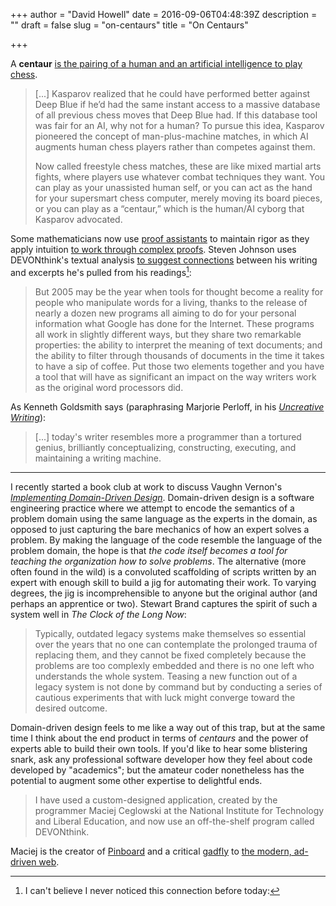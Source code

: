 +++
author = "David Howell"
date = 2016-09-06T04:48:39Z
description = ""
draft = false
slug = "on-centaurs"
title = "On Centaurs"

+++


A **centaur** [is the pairing of a human and an artificial intelligence to play chess](http://www.wired.com/2014/10/future-of-artificial-intelligence/ "The Three Breakthroughs That Have Finally Unleashed AI On the World").

> [...] Kasparov realized that he could have performed better against Deep Blue if he’d had the same instant access to a massive database of all previous chess moves that Deep Blue had. If this database tool was fair for an AI, why not for a human? To pursue this idea, Kasparov pioneered the concept of man-plus-machine matches, in which AI augments human chess players rather than competes against them.
>
> Now called freestyle chess matches, these are like mixed martial arts fights, where players use whatever combat techniques they want. You can play as your unassisted human self, or you can act as the hand for your supersmart chess computer, merely moving its board pieces, or you can play as a “centaur,” which is the human/AI cyborg that Kasparov advocated.

Some mathematicians now use [proof assistants](https://en.wikipedia.org/wiki/Proof_assistant "Wikipedia: Proof assistant") to maintain rigor as they apply intuition [to work through complex proofs](http://nautil.us/issue/24/error/in-mathematics-mistakes-arent-what-they-used-to-be "In Mathematics, Mistakes Aren’t What They Used To Be"). Steven Johnson uses DEVONthink's textual analysis [to suggest connections](http://www.nytimes.com/2005/01/30/books/review/tool-for-thought.html) between his writing and excerpts he's pulled from his readings[^1]:

> But 2005 may be the year when tools for thought become a reality for people who manipulate words for a living, thanks to the release of nearly a dozen new programs all aiming to do for your personal information what Google has done for the Internet. These programs all work in slightly different ways, but they share two remarkable properties: the ability to interpret the meaning of text documents; and the ability to filter through thousands of documents in the time it takes to have a sip of coffee. Put those two elements together and you have a tool that will have as significant an impact on the way writers work as the original word processors did.

As Kenneth Goldsmith says (paraphrasing Marjorie Perloff, in his [_Uncreative Writing_](https://www.amazon.com/Uncreative-Writing-Managing-Language-Digital/dp/0231149913)):

> [...] today's writer resembles more a programmer than a tortured genius, brilliantly conceptualizing, constructing, executing, and maintaining a writing machine.

---

I recently started a book club at work to discuss Vaughn Vernon's [_Implementing Domain-Driven Design_](https://www.amazon.com/Implementing-Domain-Driven-Design-Vaughn-Vernon/dp/0321834577). Domain-driven design is a software engineering practice where we attempt to encode the semantics of a problem domain using the same language as the experts in the domain, as opposed to just capturing the bare mechanics of how an expert solves a problem. By making the language of the code resemble the language of the problem domain, the hope is that _the code itself becomes a tool for teaching the organization how to solve problems_. The alternative (more often found in the wild) is a convoluted scaffolding of scripts written by an expert with enough skill to build a jig for automating their work. To varying degrees, the jig is incomprehensible to anyone but the original author (and perhaps an apprentice or two). Stewart Brand captures the spirit of such a system well in _The Clock of the Long Now_:

> Typically, outdated legacy systems make themselves so essential over the years that no one can contemplate the prolonged trauma of replacing them, and they cannot be fixed completely because the problems are too complexly embedded and there is no one left who understands the whole system. Teasing a new function out of a legacy system is not done by command but by conducting a series of cautious experiments that with luck might converge toward the desired outcome.

Domain-driven design feels to me like a way out of this trap, but at the same time I think about the end product in terms of _centaurs_ and the power of experts able to build their own tools. If you'd like to hear some blistering snark, ask any professional software developer how they feel about code developed by "academics"; but the amateur coder nonetheless has the potential to augment some other expertise to delightful ends.

[^1]: I can't believe I never noticed this connection before today:

  > I have used a custom-designed application, created by the programmer Maciej Ceglowski at the National Institute for Technology and Liberal Education, and now use an off-the-shelf program called DEVONthink.

  Maciej is the creator of [Pinboard](https://pinboard.in/u:dehowell) and a critical [gadfly](https://en.wikipedia.org/wiki/Social_gadfly "Social gadfly") to [the modern, ad-driven web](http://idlewords.com/talks/ "Talks by Maciej Ceglowski").

